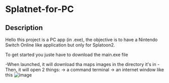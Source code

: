 # Splatnet-for-PC
## Description
Hello this project is a PC app (in .exe), the objective is to have a Nintendo Switch Online like application but only for Splatoon2.

To get started you juste have to download the main.exe file

-When launched, it will download tha maps images in the directory it's in
-Then, it will open 2 things:
	-> a command terminal
	-> an internet window like this
![image](https://user-images.githubusercontent.com/85625458/188688504-81a12d03-9a8b-4330-a11d-6122e84e295c.png)

